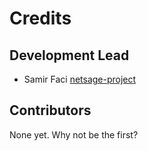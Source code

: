 # Credits

## Development Lead

- Samir Faci [netsage-project](https://github.com/netsage-project)

## Contributors

None yet. Why not be the first?